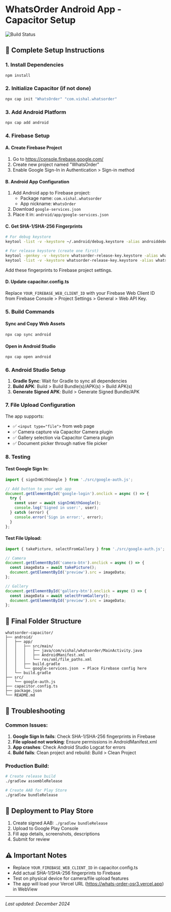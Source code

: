 
# WhatsOrder Android App - Capacitor Setup

![Build Status](https://github.com/your-username/whatsorder/workflows/Build%20Android%20APK/badge.svg)

## 🚀 Complete Setup Instructions

### 1. Install Dependencies
```bash
npm install
```

### 2. Initialize Capacitor (if not done)
```bash
npx cap init "WhatsOrder" "com.vishal.whatsorder"
```

### 3. Add Android Platform
```bash
npx cap add android
```

### 4. Firebase Setup

#### A. Create Firebase Project
1. Go to https://console.firebase.google.com/
2. Create new project named "WhatsOrder"
3. Enable Google Sign-In in Authentication > Sign-in method

#### B. Android App Configuration
1. Add Android app to Firebase project:
   - Package name: `com.vishal.whatsorder`
   - App nickname: `WhatsOrder`
2. Download `google-services.json`
3. Place it in: `android/app/google-services.json`

#### C. Get SHA-1/SHA-256 Fingerprints
```bash
# For debug keystore
keytool -list -v -keystore ~/.android/debug.keystore -alias androiddebugkey -storepass android -keypass android

# For release keystore (create one first)
keytool -genkey -v -keystore whatsorder-release-key.keystore -alias whatsorder -keyalg RSA -keysize 2048 -validity 10000
keytool -list -v -keystore whatsorder-release-key.keystore -alias whatsorder
```

Add these fingerprints to Firebase project settings.

#### D. Update capacitor.config.ts
Replace `YOUR_FIREBASE_WEB_CLIENT_ID` with your Firebase Web Client ID from Firebase Console > Project Settings > General > Web API Key.

### 5. Build Commands

#### Sync and Copy Web Assets
```bash
npx cap sync android
```

#### Open in Android Studio
```bash
npx cap open android
```

### 6. Android Studio Setup

1. **Gradle Sync**: Wait for Gradle to sync all dependencies
2. **Build APK**: Build > Build Bundle(s)/APK(s) > Build APK(s)
3. **Generate Signed APK**: Build > Generate Signed Bundle/APK

### 7. File Upload Configuration

The app supports:
- ✅ `<input type="file">` from web page
- ✅ Camera capture via Capacitor Camera plugin
- ✅ Gallery selection via Capacitor Camera plugin
- ✅ Document picker through native file picker

### 8. Testing

#### Test Google Sign In:
```javascript
import { signInWithGoogle } from './src/google-auth.js';

// Add button to your web app
document.getElementById('google-login').onclick = async () => {
  try {
    const user = await signInWithGoogle();
    console.log('Signed in user:', user);
  } catch (error) {
    console.error('Sign in error:', error);
  }
};
```

#### Test File Upload:
```javascript
import { takePicture, selectFromGallery } from './src/google-auth.js';

// Camera
document.getElementById('camera-btn').onclick = async () => {
  const imageData = await takePicture();
  document.getElementById('preview').src = imageData;
};

// Gallery
document.getElementById('gallery-btn').onclick = async () => {
  const imageData = await selectFromGallery();
  document.getElementById('preview').src = imageData;
};
```

## 📁 Final Folder Structure
```
whatsorder-capacitor/
├── android/
│   ├── app/
│   │   ├── src/main/
│   │   │   ├── java/com/vishal/whatsorder/MainActivity.java
│   │   │   ├── AndroidManifest.xml
│   │   │   └── res/xml/file_paths.xml
│   │   ├── build.gradle
│   │   └── google-services.json  ← Place Firebase config here
│   └── build.gradle
├── src/
│   └── google-auth.js
├── capacitor.config.ts
├── package.json
└── README.md
```

## 🔧 Troubleshooting

### Common Issues:

1. **Google Sign In fails**: Check SHA-1/SHA-256 fingerprints in Firebase
2. **File upload not working**: Ensure permissions in AndroidManifest.xml
3. **App crashes**: Check Android Studio Logcat for errors
4. **Build fails**: Clean project and rebuild: Build > Clean Project

### Production Build:
```bash
# Create release build
./gradlew assembleRelease

# Create AAB for Play Store
./gradlew bundleRelease
```

## 🚀 Deployment to Play Store

1. Create signed AAB: `./gradlew bundleRelease`
2. Upload to Google Play Console
3. Fill app details, screenshots, descriptions
4. Submit for review

## ⚠️ Important Notes

- Replace `YOUR_FIREBASE_WEB_CLIENT_ID` in capacitor.config.ts
- Add actual SHA-1/SHA-256 fingerprints to Firebase
- Test on physical device for camera/file upload features
- The app will load your Vercel URL (https://whats-order-osr3.vercel.app) in WebView

---
*Last updated: December 2024*
